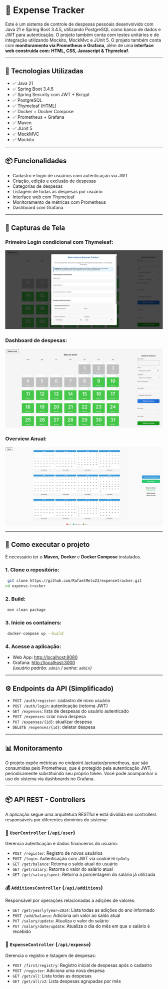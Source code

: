 
# 💸 Expense Tracker

Este é um sistema de controle de despesas pessoais desenvolvido com Java 21 e Spring Boot 3.4.5, utilizando PostgreSQL como banco de dados e JWT para autenticação. O projeto também conta com testes unitários e de integração utilizando Mockito, MockMvc e JUnit 5.
O projeto também conta com **monitoramento via Prometheus e Grafana**, além de uma **interface web construída com: HTML, CSS, Javascript & Thymeleaf**.

---

## 🔧 Tecnologias Utilizadas

- ✅ Java 21
- ✅ Spring Boot 3.4.5
- ✅ Spring Security com JWT + Bcrypt
- ✅ PostgreSQL
- ✅ Thymeleaf (HTML)
- ✅ Docker + Docker Compose
- ✅ Prometheus + Grafana
- ✅ Maven
- ✅ JUnit 5
- ✅ MockMVC
- ✅ Mockito

---

## 📦 Funcionalidades

- Cadastro e login de usuários com autenticação via JWT
- Criação, edição e exclusão de despesas
- Categorias de despesas
- Listagem de todas as despesas por usuário
- Interface web com Thymeleaf
- Monitoramento de métricas com Prometheus
- Dashboard com Grafana

---
## 📸 Capturas de Tela

### Primeiro Login condicional com Thymeleaf:
![Dashboard de Despesas](./screenshots/first-login.png)

### Dashboard de despesas:
![Dashboard de Despesas](./screenshots/main-page.png)

### Overview Anual:
![Dashboard de Despesas](./screenshots/calendar.png)

---


## 🚀 Como executar o projeto

É necessário ter o **Maven,** **Docker** e **Docker Compose** instalados.

### 1. Clone o repositório:

```bash
 git clone https://github.com/RafaelMelo23/expensetracker.git
cd expense-tracker
```

### 2. Build:

```bash
 mvn clean package
```

### 3. Inicie os containers:

```bash
 docker-compose up --build
```

### 4. Acesse a aplicação:

- Web App: [http://localhost:8080](http://localhost:8080)
- Grafana: [http://localhost:3000](http://localhost:3000)  
  *(usuário padrão: `admin` / senha: `admin`)*

---

## ⚙️ Endpoints da API (Simplificado)

- `POST /auth/register`: cadastro de novo usuário
- `POST /auth/login`: autenticação (retorna JWT)
- `GET /expenses`: lista de despesas do usuário autenticado
- `POST /expenses`: criar nova despesa
- `PUT /expenses/{id}`: atualizar despesa
- `DELETE /expenses/{id}`: deletar despesa

---

## 📊 Monitoramento

O projeto expõe métricas no endpoint /actuator/prometheus, que são consumidas pelo Prometheus, que é protegido pela autenticação JWT, periodicamente substituindo seu próprio token. Você pode acompanhar o uso do sistema via dashboards no Grafana.

---

## 📦 API REST - Controllers

A aplicação segue uma arquitetura RESTful e está dividida em controllers responsáveis por diferentes domínios do sistema:

### 🔐 `UserController` (`/api/user`)
Gerencia autenticação e dados financeiros do usuário:

- `POST /register`: Registro de novos usuários
- `POST /login`: Autenticação com JWT via cookie `HttpOnly`
- `GET /get/balance`: Retorna o saldo atual do usuário
- `GET /get/salary`: Retorna o valor do salário atual
- `GET /get/salary/spent`: Retorna a porcentagem do salário já utilizada

### 💰 `AdditionsController` (`/api/additions`)
Responsável por operações relacionadas a adições de valores:

- `GET /get/yearly?year=2024`: Lista todas as adições do ano informado
- `POST /add/balance`: Adiciona um valor ao saldo atual
- `PUT /salary/update`: Atualiza o valor do salário
- `PUT /salary/date/update`: Atualiza o dia do mês em que o salário é recebido

### 🧾 `ExpenseController` (`/api/expense`)
Gerencia o registro e listagem de despesas:

- `POST /first/registry`: Registro inicial de despesas após o cadastro
- `POST /register`: Adiciona uma nova despesa
- `GET /get/all`: Lista todas as despesas
- `GET /get/all/v2`: Lista despesas agrupadas por mês  

